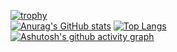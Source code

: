 [![trophy](https://github-profile-trophy.vercel.app/?username=ivangong24&theme=onedark&rank=SSS,SS,S,AAA,AA,A,B,C)](https://github.com/ryo-ma/github-profile-trophy)\
[![Anurag's GitHub stats](https://github-readme-stats.vercel.app/api?username=ivangong24&hide_title=true&hide_border=true&show_icons=trueline_height=21&text_color=000&icon_color=000&bg_color=0,ea6161,ffc64d,fffc4d,52fa5a&theme=graywhite)](https://github.com/anuraghazra/github-readme-stats) 
[![Top Langs](https://github-readme-stats.vercel.app/api/top-langs/?username=ivangong24&hide_title=true&hide_border=true&layout=donut&langs_count=6&text_color=000&icon_color=fff&bg_color=0,52fa5a,4dfcff,c64dff&theme=graywhite)](https://github.com/anuraghazra/github-readme-stats) \
[![Ashutosh's github activity graph](https://github-readme-activity-graph.vercel.app/graph?username=ivangong24&theme=react-dark)](https://github.com/ashutosh00710/github-readme-activity-graph)
